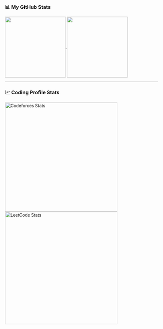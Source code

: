 
### 📊 My GitHub Stats
<a href="#">
  <img height=200 align="center" src="https://github-readme-stats.vercel.app/api?username=Aryan-Goel7&theme=radical&card_width=400" />
</a>
<a href="#">
  <img height=200 align="center" src="https://github-readme-stats.vercel.app/api/top-langs?username=Aryan-Goel7&layout=compact&langs_count=8&card_width=180&theme=radical" />
</a>

---

### 📈 Coding Profile Stats
<a href="https://codeforces.com/profile/Aryan_Goel7">
<img align="center" src="https://codeforces-readme-stats.vercel.app/api/card?username=Aryan_Goel7&theme=github_dark&disable_animations=false&show_icons=true&force_username=true&" alt="Codeforces Stats"  height=360 width=370 /> 
</a> 
<a href="https://leetcode.com/u/aryangoel971/">
<img align="center" src="https://leetcard.jacoblin.cool/aryangoel971?theme=dark&font=DM%20Sans&ext=contest" alt="LeetCode Stats" width=370/>
</a>
